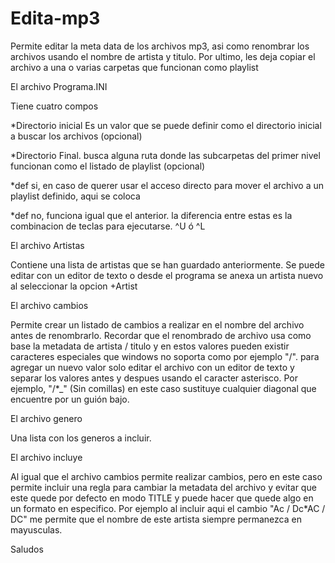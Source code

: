 # Edita-mp3
Permite editar la meta data de los archivos mp3, asi como renombrar los archivos usando el nombre de artista y titulo. Por ultimo, les deja copiar el archivo a una o varias carpetas que funcionan como playlist


El archivo Programa.INI

Tiene cuatro compos

*Directorio inicial Es un valor que se puede definir como el directorio inicial a buscar los archivos (opcional)

*Directorio Final. busca alguna ruta donde las subcarpetas del primer nivel funcionan como el listado de playlist (opcional)

*def si, en caso de querer usar el acceso directo para mover el archivo a un playlist definido, aqui se coloca

*def no, funciona igual que el anterior. la diferencia entre estas es la combinacion de teclas para ejecutarse. ^U ó ^L

El archivo Artistas

Contiene una lista de artistas que se han guardado anteriormente. Se puede editar con un editor de texto o desde el programa se anexa un artista nuevo al seleccionar la opcion +Artist


El archivo cambios

Permite crear un listado de cambios a realizar en el nombre del archivo antes de renombrarlo.
Recordar que el renombrado de archivo usa como base la metadata de artista / titulo y en estos valores pueden existir caracteres especiales que windows no soporta como por ejemplo "/". para agregar un nuevo valor solo editar el archivo con un editor de texto y separar los valores antes y despues usando el caracter asterisco. Por ejemplo, "/*_" (Sin comillas) en este caso sustituye cualquier diagonal que encuentre por un guión bajo.

El archivo genero

Una lista con los generos a incluir.

El archivo incluye

Al igual que el archivo cambios permite realizar cambios, pero en este caso permite incluir una regla para cambiar la metadata del archivo y evitar que este quede por defecto en modo TITLE y puede hacer que quede algo en un formato en especifico. Por ejemplo al incluir aqui el cambio "Ac / Dc*AC / DC" me permite que el nombre de este artista siempre permanezca en mayusculas.

Saludos
